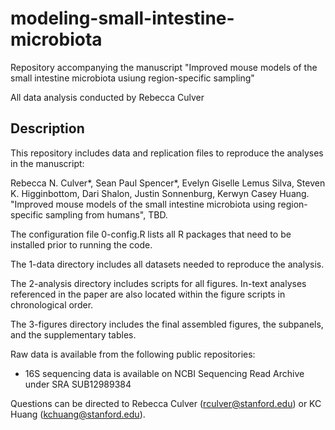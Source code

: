 # modeling-small-intestine-microbiota

Repository accompanying the manuscript "Improved mouse models of the small intestine microbiota usiung region-specific sampling"

All data analysis conducted by Rebecca Culver

## Description

This repository includes data and replication files to reproduce the analyses in the manuscript:

Rebecca N. Culver*, Sean Paul Spencer*, Evelyn Giselle Lemus Silva, Steven K. Higginbottom, Dari Shalon, Justin Sonnenburg, Kerwyn Casey Huang.
"Improved mouse models of the small intestine microbiota using region-specific sampling from humans", TBD.

The configuration file 0-config.R lists all R packages that need to be installed prior to running the code.

The 1-data directory includes all datasets needed to reproduce the analysis.

The 2-analysis directory includes scripts for all figures. In-text analyses referenced in the paper are also located within the figure scripts in 
chronological order.

The 3-figures directory includes the final assembled figures, the subpanels, and the supplementary tables.

Raw data is available from the following public repositories:
- 16S sequencing data is available on NCBI Sequencing Read Archive under SRA SUB12989384

Questions can be directed to Rebecca Culver (rculver@stanford.edu) or KC Huang (kchuang@stanford.edu).

